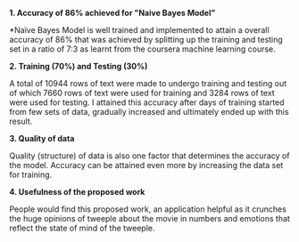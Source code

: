 
**1. Accuracy of 86% achieved for "Naive Bayes Model"**

*Naïve Bayes Model is well trained and implemented to attain a overall accuracy of 86% that was achieved by splitting up the training 
and testing set in a ratio of 7:3 as learnt from the coursera machine learning course. 

**2. Training (70%) and Testing (30%)**

A total of 10944 rows of text were made to undergo training and testing out of which 7660 rows of text were used for training and 
3284 rows of text were used for testing. I attained this accuracy after days of training started from few sets of data, gradually 
increased and ultimately ended up with this result. 

**3.  Quality of data**

Quality (structure) of data is also one factor that determines the accuracy of the model. Accuracy can be attained even more 
by increasing the data set for training. 

**4.  Usefulness of the proposed work**

People would find this proposed work, an application helpful as it crunches the huge 
opinions of tweeple about the movie in numbers and emotions that reflect the state of 
mind of the tweeple. 
